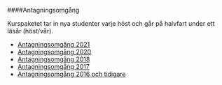 ####Antagningsomgång

Kurspaketet tar in nya studenter varje höst och går på halvfart under ett läsår (höst/vår).

* [Antagningsomgång 2021](./2021)
* [Antagningsomgång 2020](./2020)
* [Antagningsomgång 2018](./2018)
* [Antagningsomgång 2017](./2017)
* [Antagningsomgång 2016 och tidigare](./2016)
